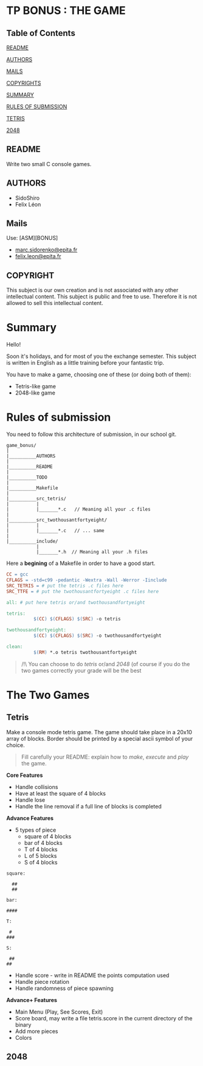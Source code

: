# TP BONUS : THE GAME

## Table of Contents

 [README](#read)
 
 [AUTHORS](#aut)
 
 [MAILS](#mail)
 
 [COPYRIGHTS](#cop)
 
 [SUMMARY](#sum)
 
 [RULES OF SUBMISSION](#rules)
 
 [TETRIS](#tetris)
 
 [2048](#2048)

## README <a name="read"></a>

Write two small C console games.

## AUTHORS <a name="aut"></a>

* SidoShiro
* Felix Léon

## Mails <a name="mail"></a>

Use: \[ASM\]\[BONUS\]

* marc.sidorenko@epita.fr
* felix.leon@epita.fr

## COPYRIGHT <a name="cop"></a>

This subject is our own creation and is not associated with any other
intellectual content. This subject is public and free to use. Therefore it is
not allowed to sell this intellectual content.

# Summary <a name="sum"></a>

Hello!

Soon it's holidays, and for most of you the exchange semester. This subject is
written in English as a little training before your fantastic trip.

You have to make a game, choosing one of these (or doing both of them):
  * Tetris-like game
  * 2048-like game

# Rules of submission <a name="rules"></a>

You need to follow this architecture of submission, in our school git.

```
game_bonus/
|
|__________AUTHORS
|
|__________README
|
|__________TODO
|
|__________Makefile
|
|__________src_tetris/
|          |
|          |_______*.c   // Meaning all your .c files
|
|__________src_twothousantfortyeight/
|          |
|          |_______*.c   // ... same
|
|__________include/
           |
           |_______*.h  // Meaning all your .h files
```

Here a **begining** of a Makefile in order to have a good start.

```Makefile
CC = gcc
CFLAGS = -std=c99 -pedantic -Wextra -Wall -Werror -Iinclude
SRC_TETRIS = # put the tetris .c files here
SRC_TTFE = # put the twothousantfortyeight .c files here

all: # put here tetris or/and twothousandfortyeight

tetris:
          $(CC) $(CFLAGS) $(SRC) -o tetris

twothousandfortyeight:
          $(CC) $(CFLAGS) $(SRC) -o twothousandfortyeight

clean:
          $(RM) *.o tetris twothousantfortyeight
```

> /!\ You can choose to do *tetris* or/and *2048* (of course if you do the two games correctly your grade will be the best

# The Two Games

## Tetris <a name="tetris"></a>

Make a console mode tetris game. The game should take place in a 20x10 array of
blocks. Border should be printed by a special ascii symbol of your choice.

> Fill carefully your README: explain how to *make*, *execute* and *play* the game.

**Core Features**

* Handle collisions
* Have at least the square of 4 blocks
* Handle lose
* Handle the line removal if a full line of blocks is completed

**Advance Features**

* 5 types of piece
  * square of 4 blocks
  * bar of 4 blocks
  * T of 4 blocks
  * L of 5 blocks
  * S of 4 blocks

```
square:

  ##
  ##

bar:

####

T:

 #
###

S:

 ##
##
```

* Handle score - write in README the points computation used
* Handle piece rotation
* Handle randomness of piece spawning

**Advance+ Features**

* Main Menu (Play, See Scores, Exit)
* Score board, may write a file tetris.score in the current directory of the binary
* Add more pieces
* Colors

## 2048 <a name="2048"></a>


